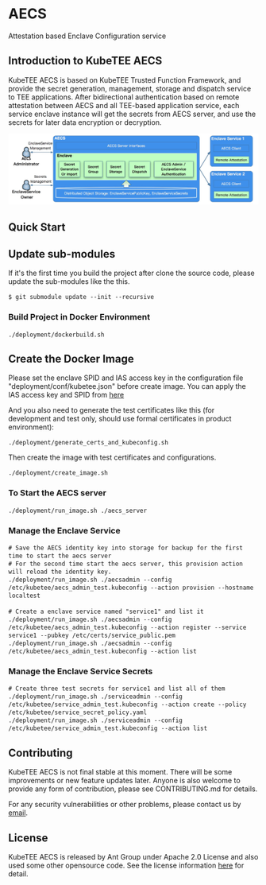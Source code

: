# AECS

Attestation based Enclave Configuration service


## Introduction to KubeTEE AECS
KubeTEE AECS is based on KubeTEE Trusted Function Framework, and provide the
secret generation, management, storage and dispatch service to TEE applications.
After bidirectional authentication based on remote attestation between AECS and
all TEE-based application service, each service enclave instance will get the secrets
from AECS server, and use the secrets for later data encryption or decryption.

![AECS](docs/aecs.jpg)


## Quick Start

## Update sub-modules

If it's the first time you build the project after clone the source code,
please update the sub-modules like the this.

```
$ git submodule update --init --recursive
```

### Build Project in Docker Environment

```
./deployment/dockerbuild.sh
```

## Create the Docker Image


Please set the enclave SPID and IAS access key in the configuration file "deployment/conf/kubetee.json" before create image.
You can apply the IAS access key and SPID from [here](https://api.portal.trustedservices.intel.com/EPID-attestation)

And you also need to generate the test certificates like this (for development and test only, should use formal certificates in product environment):

```
./deployment/generate_certs_and_kubeconfig.sh
```

Then create the image with test certificates and configurations.

```
./deployment/create_image.sh
```

### To Start the AECS server

```
./deployment/run_image.sh ./aecs_server
```

### Manage the Enclave Service

```
# Save the AECS identity key into storage for backup for the first time to start the aecs server
# For the second time start the aecs server, this provision action will reload the identity key.
./deployment/run_image.sh ./aecsadmin --config /etc/kubetee/aecs_admin_test.kubeconfig --action provision --hostname localtest

# Create a enclave service named "service1" and list it
./deployment/run_image.sh ./aecsadmin --config /etc/kubetee/aecs_admin_test.kubeconfig --action register --service service1 --pubkey /etc/certs/service_public.pem
./deployment/run_image.sh ./aecsadmin --config /etc/kubetee/aecs_admin_test.kubeconfig --action list
```

### Manage the Enclave Service Secrets

```
# Create three test secrets for service1 and list all of them
./deployment/run_image.sh ./serviceadmin --config /etc/kubetee/service_admin_test.kubeconfig --action create --policy /etc/kubetee/service_secret_policy.yaml
./deployment/run_image.sh ./serviceadmin --config /etc/kubetee/service_admin_test.kubeconfig --action list
```

## Contributing

KubeTEE AECS is not final stable at this moment. There will be some improvements or new feature updates later.
Anyone is also welcome to provide any form of contribution, please see CONTRIBUTING.md for details.

For any security vulnerabilities or other problems, please contact us by [email](mailto:SOFAEnclaveSecurity@list.alibaba-inc.com).


## License
KubeTEE AECS is released by Ant Group under Apache 2.0 License and also used some other opensource code.
See the license information [here](LICENSE) for detail.
